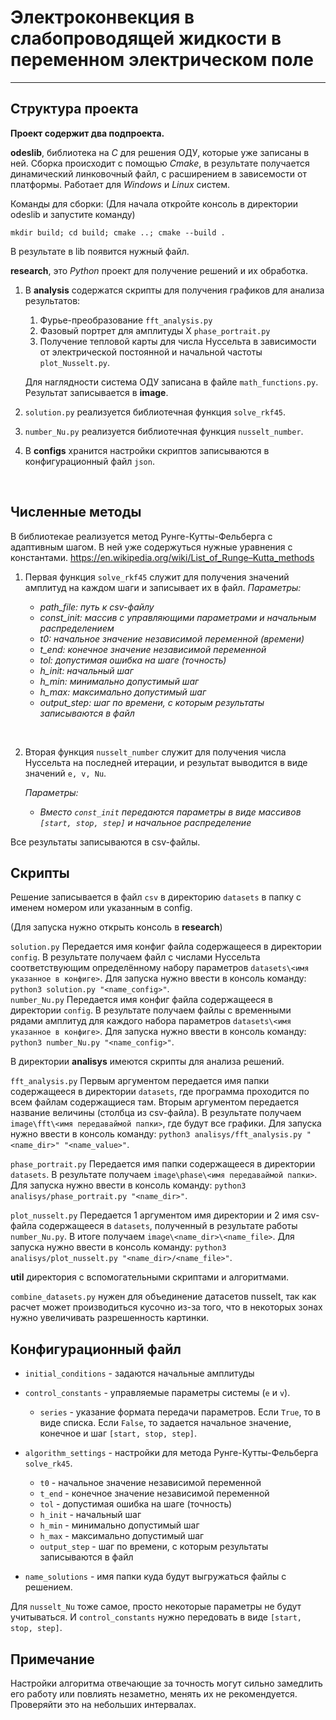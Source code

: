 # Электроконвекция в слабопроводящей жидкости в переменном электрическом поле
___

## Структура проекта

**Проект содержит два подпроекта.**

**odeslib**, библиотека на *С* для решения ОДУ, которые уже записаны в ней.
Сборка происходит с помощью *Cmake*, в результате получается динамический линковочный файл, с расширением в зависемости от платформы.
Работает для *Windows* и *Linux* систем.

Команды для сборки:
(Для начала откройте консоль в директории odeslib и запустите команду)
```
mkdir build; cd build; cmake ..; cmake --build .
```
В результате в lib появится нужный файл.

**research**, это *Python* проект для получение решений и их обработка.
1. В **analysis** содержатся скрипты для получения графиков для анализа результатов:
    1. Фурье-преобразование `fft_analysis.py`
    2. Фазовый портрет для амплитуды X `phase_portrait.py`
    2. Получение тепловой карты для числа Нуссельта в зависимости от электрической постоянной и начальной частоты `plot_Nusselt.py`.

    Для наглядности система ОДУ записана в файле `math_functions.py`.
    Результат записывается в **image**.
2. `solution.py` реализуется библиотечная функция `solve_rkf45`.
3. `number_Nu.py` реализуется библиотечная функция `nusselt_number`.
4. В **configs** хранится настройки скриптов записываются в конфигурационный файл `json`.
<br>

## Численные методы

В библиотекае реализуется метод Рунге-Кутты-Фельберга с адаптивным шагом. В ней уже содержуться нужные уравнения с константами.
https://en.wikipedia.org/wiki/List_of_Runge–Kutta_methods

1. Первая функция `solve_rkf45` служит для получения значений амплитуд на каждом шаги и записывает их в файл.
    *Параметры:*
    <em>
    - path_file: путь к csv-файлу
    - const_init: массив с управляющими параметрами и начальным распределением
    - t0: начальное значение независимой переменной (времени)
    - t_end: конечное значение независимой переменной
    - tol: допустимая ошибка на шаге (точность)
    - h_init: начальный шаг
    - h_min: минимально допустимый шаг
    - h_max: максимально допустимый шаг
    - output_step: шаг по времени, с которым результаты записываются в файл
    </em>

<br>

2. Вторая функция `nusselt_number` служит для получения числа Нуссельта на последней итерации, и результат выводится в виде значений `e, v, Nu`.

    *Параметры:*
    <em>
    - Вместо `const_init` передаются параметры в виде массивов `[start, stop, step]` и начальное распределение
    </em>

Все результаты записываются в csv-файлы.
<br>

## Скрипты

Решение записывается в файл `csv` в директорию `datasets` в папку с именем номером или указанным в config.

(Для запуска нужно открыть консоль в **research**)

`solution.py`
Передается имя конфиг файла содержащееся в директории `config`.
В результате получаем файл с числами Нуссельта соответствующим определённому набору параметров `datasets\<имя указанное в конфиге>`.
Для запуска нужно ввести в консоль команду:
`python3 solution.py "<name_config>"`.
<br>
`number_Nu.py`
Передается имя конфиг файла содержащееся в директории `config`.
В результате получаем файлы с временными рядами амплитуд для каждого набора параметров `datasets\<имя указанное в конфиге>`.
Для запуска нужно ввести в консоль команду:
`python3 number_Nu.py "<name_config>"`.
<br>

В директории **analisys** имеются скрипты для анализа решений.

`fft_analysis.py`
Первым аргументом передается имя папки содержащееся в директории `datasets`,
где программа проходится по всем файлам содержащиеся там.
Вторым аргументом передается название величины (столбца из csv-файла).
В результате получаем `image\fft\<имя передаваймой папки>`, где будут все графики.
Для запуска нужно ввести в консоль команду:
`python3 analisys/fft_analysis.py "<name_dir>" "<name_value>"`.
<br>

`phase_portrait.py`
Передается имя папки содержащееся в директории `datasets`.
В результате получаем `image\phase\<имя передаваймой папки>`.
Для запуска нужно ввести в консоль команду:
`python3 analisys/phase_portrait.py "<name_dir>"`.
<br>

`plot_nusselt.py`
Передается 1 аргументом имя директории и 2 имя csv-файла содержащееся в `datasets`, полученный в результате работы `number_Nu.py`.
В итоге получаем `image\<name_dir>\<name_file>`.
Для запуска нужно ввести в консоль команду:
`python3 analisys/plot_nusselt.py "<name_dir>/<name_file>"`.
<br>

**util** директория с вспомогательными скриптами и алгоритмами.

`combine_datasets.py` нужен для объединение датасетов nusselt, так как расчет может производиться кусочно из-за того, что в некоторых зонах нужно увеличивать разрешенность картинки.
<br>

## Конфигурационный файл

- `initial_conditions` - задаются начальные амплитуды
- `control_constants` - управляемые параметры системы (`e` и `v`).
    - `series` - указание формата передачи параметров. Если `True`, то в виде списка. Если `False`, то задается начальное значение, конечное и шаг `[start, stop, step]`.

- `algorithm_settings` - настройки для метода Рунге-Кутты-Фельберга `solve_rk45`.
    - `t0` - начальное значение независимой переменной
    - `t_end` - конечное значение независимой переменной
    - `tol` - допустимая ошибка на шаге (точность)
    - `h_init` - начальный шаг
    - `h_min` - минимально допустимый шаг
    - `h_max` - максимально допустимый шаг
    - `output_step` - шаг по времени, с которым результаты записываются в файл
- `name_solutions` - имя папки куда будут выгружаться файлы с решением.

Для `nusselt_Nu` тоже самое, просто некоторые параметры не будут учитываться.
И `control_constants` нужно передовать в виде `[start, stop, step]`.
<br>

## Примечание

Настройки алгоритма отвечающие за точность могут сильно замедлить его работу или повлиять незаметно, менять их не рекомендуется.
Проверяйти это на небольших интервалах.